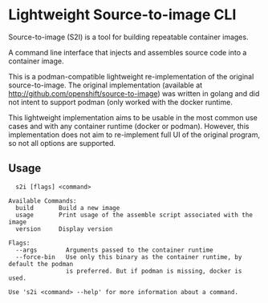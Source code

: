# Lightweight Source-to-image CLI

Source-to-image (S2I) is a tool for building repeatable container images.

A command line interface that injects and assembles source code into a container image.

This is a podman-compatible lightweight re-implementation of the original source-to-image.
The original implementation (available at http://github.com/openshift/source-to-image)
was written in golang and did not intent to support podman (only worked with the
docker runtime.

This lightweight implementation aims to be usable in the most common use cases and
with any container runtime (docker or podman). However, this implementation does not
aim to re-implement full UI of the original program, so not all options are supported.

## Usage

```
  s2i [flags] <command>

Available Commands:
  build       Build a new image
  usage       Print usage of the assemble script associated with the image
  version     Display version

Flags:
  --args        Arguments passed to the container runtime
  --force-bin   Use only this binary as the container runtime, by default the podman
                is preferred. But if podman is missing, docker is used.

Use 's2i <command> --help' for more information about a command.
```
